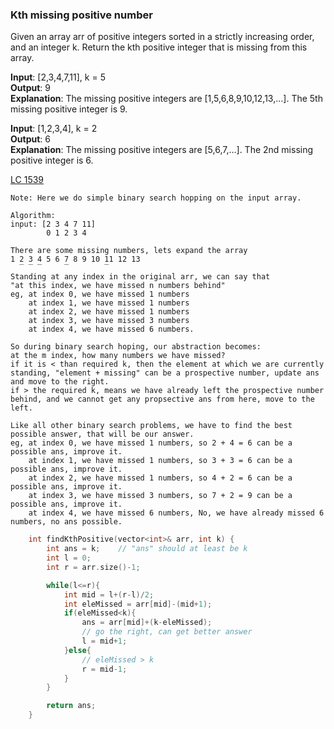 ### Kth missing positive number

Given an array arr of positive integers sorted in a strictly increasing order, and an integer k.
Return the kth positive integer that is missing from this array.

**Input**: [2,3,4,7,11], k = 5   
**Output**: 9  
**Explanation**: The missing positive integers are [1,5,6,8,9,10,12,13,...]. The 5th missing positive integer is 9.

**Input**: [1,2,3,4], k = 2  
**Output**: 6  
**Explanation**: The missing positive integers are [5,6,7,...]. The 2nd missing positive integer is 6.

[LC 1539](https://leetcode.com/problems/kth-missing-positive-number/)

```
Note: Here we do simple binary search hopping on the input array.
```
```
Algorithm: 
input: [2 3 4 7 11]
        0 1 2 3 4

There are some missing numbers, lets expand the array
1 2 3 4 5 6 7 8 9 10 11 12 13
  ‾ ‾ ‾     ‾        ‾
Standing at any index in the original arr, we can say that
"at this index, we have missed n numbers behind"
eg, at index 0, we have missed 1 numbers
    at index 1, we have missed 1 numbers
    at index 2, we have missed 1 numbers
    at index 3, we have missed 3 numbers
    at index 4, we have missed 6 numbers.

So during binary search hoping, our abstraction becomes:
at the m index, how many numbers we have missed?
if it is < than required k, then the element at which we are currently standing, "element + missing" can be a prospective number, update ans and move to the right.
if > the required k, means we have already left the prospective number behind, and we cannot get any propsective ans from here, move to the left.

Like all other binary search problems, we have to find the best possible answer, that will be our answer.
eg, at index 0, we have missed 1 numbers, so 2 + 4 = 6 can be a possible ans, improve it.
    at index 1, we have missed 1 numbers, so 3 + 3 = 6 can be a possible ans, improve it.
    at index 2, we have missed 1 numbers, so 4 + 2 = 6 can be a possible ans, improve it.
    at index 3, we have missed 3 numbers, so 7 + 2 = 9 can be a possible ans, improve it.
    at index 4, we have missed 6 numbers, No, we have already missed 6 numbers, no ans possible.
```

```cpp
    int findKthPositive(vector<int>& arr, int k) {
        int ans = k;    // "ans" should at least be k
        int l = 0;
        int r = arr.size()-1;

        while(l<=r){
            int mid = l+(r-l)/2;
            int eleMissed = arr[mid]-(mid+1);
            if(eleMissed<k){
                ans = arr[mid]+(k-eleMissed);
                // go the right, can get better answer
                l = mid+1;
            }else{
                // eleMissed > k
                r = mid-1;
            }
        }

        return ans;
    }
```
